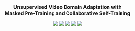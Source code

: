 <br />
<p align="center">
  <h3 align="center"><strong>Unsupervised Video Domain Adaptation with<br>Masked Pre-Training and Collaborative Self-Training</strong></h2>
</p>

<div align="center">

[![](https://img.shields.io/badge/CVPR%202024%20PDF-blue)](https://openaccess.thecvf.com/content/CVPR2024/papers/Reddy_Unsupervised_Video_Domain_Adaptation_with_Masked_Pre-Training_and_Collaborative_Self-Training_CVPR_2024_paper.pdf)
[![](https://img.shields.io/badge/Supplementary-7DCBFF)](https://openaccess.thecvf.com/content/CVPR2024/supplemental/Reddy_Unsupervised_Video_Domain_CVPR_2024_supplemental.pdf)
[![](https://img.shields.io/badge/arXiv-b31b1b)](https://arxiv.org/abs/2312.02914)
[![](https://img.shields.io/badge/Video-ff0000)](https://www.youtube.com/watch?v=dDjCVnkuhGg)
[![](https://img.shields.io/badge/Bibtex-CB8CEA)](#citation)

</div>
